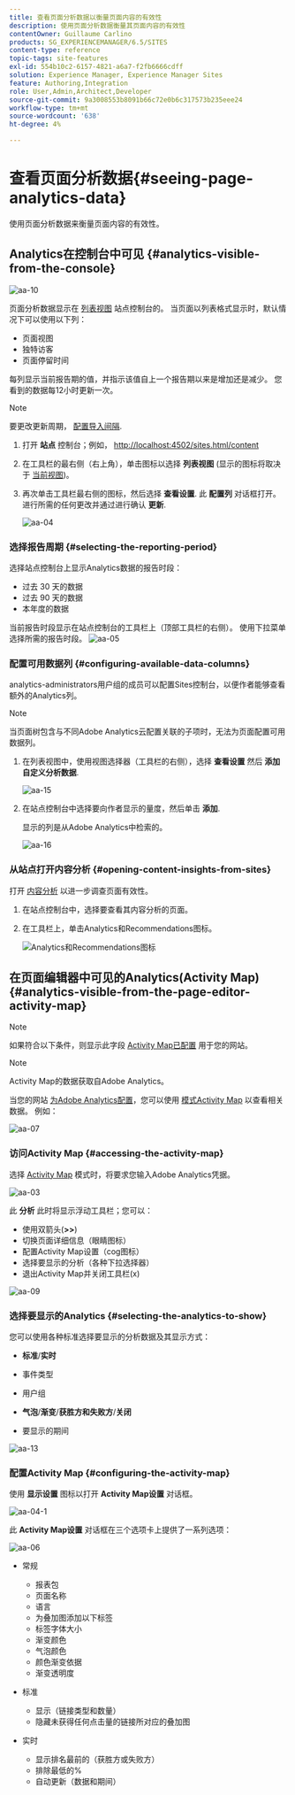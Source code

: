 ```yaml
---
title: 查看页面分析数据以衡量页面内容的有效性
description: 使用页面分析数据衡量其页面内容的有效性
contentOwner: Guillaume Carlino
products: SG_EXPERIENCEMANAGER/6.5/SITES
content-type: reference
topic-tags: site-features
exl-id: 554b10c2-6157-4821-a6a7-f2fb6666cdff
solution: Experience Manager, Experience Manager Sites
feature: Authoring,Integration
role: User,Admin,Architect,Developer
source-git-commit: 9a3008553b8091b66c72e0b6c317573b235eee24
workflow-type: tm+mt
source-wordcount: '638'
ht-degree: 4%

---
```


# 查看页面分析数据{#seeing-page-analytics-data}

使用页面分析数据来衡量页面内容的有效性。

## Analytics在控制台中可见 {#analytics-visible-from-the-console}

![aa-10](assets/aa-10.png)

页面分析数据显示在 [列表视图](/help/sites-authoring/basic-handling.md#list-view) 站点控制台的。 当页面以列表格式显示时，默认情况下可以使用以下列：

* 页面视图
* 独特访客
* 页面停留时间

每列显示当前报告期的值，并指示该值自上一个报告期以来是增加还是减少。 您看到的数据每12小时更新一次。

>[!NOTE]
>
>要更改更新周期， [配置导入间隔](/help/sites-administering/adobeanalytics-connect.md#configuring-the-import-interval).

1. 打开 **站点** 控制台；例如， [http://localhost:4502/sites.html/content](http://localhost:4502/sites.html/content)
1. 在工具栏的最右侧（右上角），单击图标以选择 **列表视图** (显示的图标将取决于 [当前视图](/help/sites-authoring/basic-handling.md#viewing-and-selecting-resources))。

1. 再次单击工具栏最右侧的图标，然后选择 **查看设置**. 此 **配置列** 对话框打开。 进行所需的任何更改并通过进行确认 **更新**.

   ![aa-04](assets/aa-04.png)

### 选择报告周期 {#selecting-the-reporting-period}

选择站点控制台上显示Analytics数据的报告时段：

* 过去 30 天的数据
* 过去 90 天的数据
* 本年度的数据

当前报告时段显示在站点控制台的工具栏上（顶部工具栏的右侧）。 使用下拉菜单选择所需的报告时段。
![aa-05](assets/aa-05.png)

### 配置可用数据列 {#configuring-available-data-columns}

analytics-administrators用户组的成员可以配置Sites控制台，以便作者能够查看额外的Analytics列。

>[!NOTE]
>
>当页面树包含与不同Adobe Analytics云配置关联的子项时，无法为页面配置可用数据列。

1. 在列表视图中，使用视图选择器（工具栏的右侧），选择 **查看设置** 然后 **添加自定义分析数据**.

   ![aa-15](assets/aa-15.png)

1. 在站点控制台中选择要向作者显示的量度，然后单击 **添加**.

   显示的列是从Adobe Analytics中检索的。

   ![aa-16](assets/aa-16.png)

### 从站点打开内容分析 {#opening-content-insights-from-sites}

打开 [内容分析](/help/sites-authoring/content-insights.md) 以进一步调查页面有效性。

1. 在站点控制台中，选择要查看其内容分析的页面。
1. 在工具栏上，单击Analytics和Recommendations图标。

   ![Analytics和Recommendations图标](do-not-localize/chlimage_1-16a.png)

## 在页面编辑器中可见的Analytics(Activity Map) {#analytics-visible-from-the-page-editor-activity-map}

>[!NOTE]
>
>如果符合以下条件，则显示此字段 [Activity Map已配置](/help/sites-administering/adobeanalytics-connect.md#configuring-for-the-activity-map) 用于您的网站。

>[!NOTE]
>
>Activity Map的数据获取自Adobe Analytics。

当您的网站 [为Adobe Analytics配置](/help/sites-administering/adobeanalytics-connect.md)，您可以使用 [模式Activity Map](/help/sites-authoring/author-environment-tools.md#page-modes) 以查看相关数据。 例如：

![aa-07](assets/aa-07.png)

### 访问Activity Map {#accessing-the-activity-map}

选择 [Activity Map](/help/sites-authoring/author-environment-tools.md#page-modes) 模式时，将要求您输入Adobe Analytics凭据。

![aa-03](assets/aa-03.png)

此 **分析** 此时将显示浮动工具栏；您可以：

* 使用双箭头(**>>**)
* 切换页面详细信息（眼睛图标）
* 配置Activity Map设置（cog图标）
* 选择要显示的分析（各种下拉选择器）
* 退出Activity Map并关闭工具栏(x)

![aa-09](assets/aa-09.png)

### 选择要显示的Analytics {#selecting-the-analytics-to-show}

您可以使用各种标准选择要显示的分析数据及其显示方式：

* **标准**/**实时**

* 事件类型
* 用户组
* **气泡**/**渐变**/**获胜方和失败方**/**关闭**

* 要显示的期间

![aa-13](assets/aa-13.png)

### 配置Activity Map {#configuring-the-activity-map}

使用 **显示设置** 图标以打开 **Activity Map设置** 对话框。

![aa-04-1](assets/aa-04-1.png)

此 **Activity Map设置** 对话框在三个选项卡上提供了一系列选项：

![aa-06](assets/aa-06.png)

* 常规

   * 报表包
   * 页面名称
   * 语言
   * 为叠加图添加以下标签
   * 标签字体大小
   * 渐变颜色
   * 气泡颜色
   * 颜色渐变依据
   * 渐变透明度

* 标准

   * 显示（链接类型和数量）
   * 隐藏未获得任何点击量的链接所对应的叠加图

* 实时

   * 显示排名最前的（获胜方或失败方）
   * 排除最低的%
   * 自动更新（数据和期间）
